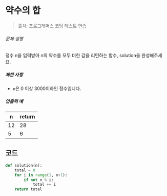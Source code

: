 # 약수의 합

> 출처: 프로그래머스 코딩 테스트 연습

###### 문제 설명

정수 n을 입력받아 n의 약수를 모두 더한 값을 리턴하는 함수, solution을 완성해주세요.

##### 제한 사항

- `n`은 0 이상 3000이하인 정수입니다.

##### 입출력 예

| n    | return |
| ---- | ------ |
| 12   | 28     |
| 5    | 6      |

## 코드

```python
def solution(n):
    total = 0
    for i in range(1, n+1):
        if not n % i:
            total += i
    return total
```

